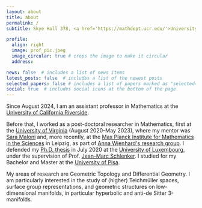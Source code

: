```yaml
---
layout: about
title: about
permalink: /
subtitle: Skye Hall 378, <a href='https://mathdept.ucr.edu/'>University of California Riverside</a>. 900 University Ave. Riverside, CA 92521 U.S.A.

profile:
  align: right
  image: prof_pic.jpeg
  image_circular: true # crops the image to make it circular
  address:

news: false  # includes a list of news items
latest_posts: false  # includes a list of the newest posts
selected_papers: false # includes a list of papers marked as "selected={true}"
social: true  # includes social icons at the bottom of the page
---
```


Since August 2024, I am an assistant professor in Mathematics at the [University of California Riverside](https://mathdept.ucr.edu/).

Before that, I worked as a post-doctoral researcher in Mathematics, first at the [University of Virginia](https://math.virginia.edu) (August 2020-May 2023), where my mentor was [Sara Maloni](https://sites.google.com/view/sara-maloni) and, more recently, at the [Max Planck Institute for Mathematics in the Sciences](https://www.mis.mpg.de/) in Leipzig, as part of [Anna Wienhard's research group](https://www.mis.mpg.de/geometry-groups-dynamics). I defended my [Ph.D. thesis](https://orbilu.uni.lu/bitstream/10993/43901/1/thesis_main.pdf) in July 2020 at the [University of Luxembourg](https://wwwen.uni.lu), under the supervision of Prof. [Jean-Marc Schlenker](http://math.uni.lu/schlenker/). I studied for my Bachelor and Master at the [University of Pisa](https://www.unipi.it/index.php/english).

My areas of research are Geometric Topology and Differential Geometry. I am particularly interested in the study of (higher) Teichmüller spaces, surface group representations, and geometric structures on low-dimensional manifolds, in  particular hyperbolic and anti-de Sitter 3-manifolds.
